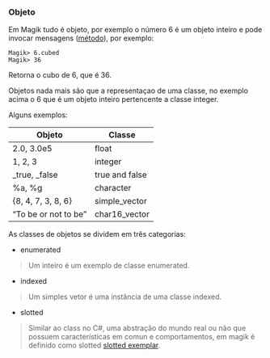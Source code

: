 ### Objeto

Em Magik tudo é objeto, por exemplo o número 6 é um objeto inteiro e pode invocar mensagens ([método](method_procedure.md)), por exemplo:

```
Magik> 6.cubed
Magik> 36
```

Retorna o cubo de 6, que é 36.

Objetos nada mais são que a representaçao de uma classe, no exemplo acima o 6 que é um objeto inteiro pertencente a classe integer.

Alguns exemplos: 

Objeto | Classe 
 --- | --- 
2.0, 3.0e5 | float 
1, 2, 3 | integer
_true, _false | true and false 
%a, %g |  character 
{8, 4, 7, 3, 8, 6} | simple_vector  
“To be or not to be” | char16_vector

As classes de objetos se dividem em três categorias:
- enumerated
> Um inteiro é um exemplo de classe enumerated.

- indexed
> Um simples vetor é uma instância de uma classe indexed.

- slotted
> Similar ao class no C#, uma abstração do mundo real ou não que possuem características em comun e comportamentos, em magik é definido como slotted [slotted exemplar](slotted.md).
